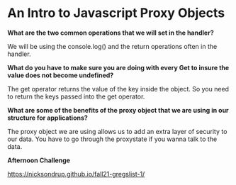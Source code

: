 # An Intro to Javascript Proxy Objects

**What are the two common operations that we will set in the handler?**

We will be using the console.log() and the return operations often in the handler.

**What do you have to make sure you are doing with every Get to insure the value does not become undefined?**

The get operator returns the value of the key inside the object. So you need to return the keys passed into the get operator.

**What are some of the benefits of the proxy object that we are using in our structure for applications?**

The proxy object we are using allows us to add an extra layer of security to our data. You have to go through the proxystate if you wanna talk to the data. 

**Afternoon Challenge**

https://nicksondrup.github.io/fall21-gregslist-1/